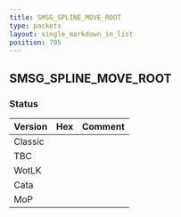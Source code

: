 ```yaml
---
title: SMSG_SPLINE_MOVE_ROOT
type: packets
layout: single_markdown_in_list
position: 795
---
```


## SMSG_SPLINE_MOVE_ROOT

### Status

Version | Hex | Comment
---------- | ---------- | ---------- 
Classic |  |  
TBC |  |  
WotLK |  |  
Cata |  |  
MoP |  |  